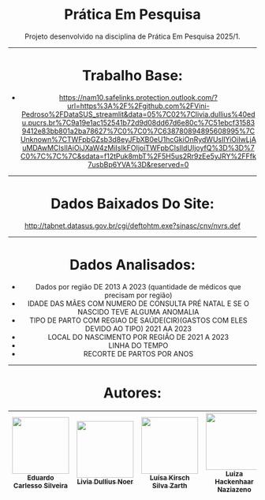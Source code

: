 <div align="center">

# Prática Em Pesquisa

Projeto desenvolvido na disciplina de Prática Em Pesquisa 2025/1.

---
# Trabalho Base:
- https://nam10.safelinks.protection.outlook.com/?url=https%3A%2F%2Fgithub.com%2FVini-Pedroso%2FDataSUS_streamlit&data=05%7C02%7Clivia.dullius%40edu.pucrs.br%7C9a19e1ac152541b72d9d08dd67d6e80c%7C51ebcf315839412e83bb801a2ba78627%7C0%7C0%7C638780894895608995%7CUnknown%7CTWFpbGZsb3d8eyJFbXB0eU1hcGkiOnRydWUsIlYiOiIwLjAuMDAwMCIsIlAiOiJXaW4zMiIsIkFOIjoiTWFpbCIsIldUIjoyfQ%3D%3D%7C0%7C%7C%7C&sdata=f12tPuk8mbT%2F5H5us2Rr9zEe5yJRY%2FFfk7usbBp6YVA%3D&reserved=0

---

# Dados Baixados Do Site:
http://tabnet.datasus.gov.br/cgi/deftohtm.exe?sinasc/cnv/nvrs.def

---
# Dados Analisados:
- Dados por região DE 2013 A 2023 (quantidade de médicos que precisam por região)
- IDADE DAS MÃES COM NUMERO DE CONSULTA PRÉ NATAL E SE O NASCIDO TEVE ALGUMA ANOMALIA
- TIPO DE PARTO COM REGIAO DE SAÚDE(CIR)(GASTOS COM ELES DEVIDO AO TIPO) 2021 AA 2023
- LOCAL DO NASCIMENTO POR REGIÃO DE 2021 A 2023
- LINHA DO TEMPO
- RECORTE DE PARTOS POR ANOS
---

# Autores:
| [<img loading="lazy" src="https://avatars.githubusercontent.com/u/125413722?v=4" width="115"><br><sub>Eduardo Carlesso Silveira</sub>](https://github.com/EduardoCarlesso) | [<img loading="lazy" src="https://avatars.githubusercontent.com/u/180198942?v=4" width="115"><br><sub>Livia Dullius Noer</sub>](https://github.com/lividullius) | [<img loading="lazy" src="https://avatars.githubusercontent.com/u/177578538?v=4" width="115"><br><sub>Luísa Kirsch Silva Zarth</sub>](https://github.com/LuisaZarth) | [<img loading="lazy" src="https://avatars.githubusercontent.com/u/142232479?v=4" width="115"><br><sub>Luiza Hackenhaar Naziazeno</sub>](https://github.com/luizahackenhaarnaziazeno) |
| :----------------------------------------------------------------------------------------------------------------------------------: | :------------------------------------------------------------------------------------------------------------------------------------: | :---------------------------------------------------------------------------------------------------------------------------------------------: | :----------------------------------------------------------------------------------------------------------------------------------------------------------------------: |
